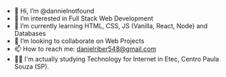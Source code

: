 - 👋 Hi, I’m @dannielnotfound
- 👀 I’m interested in Full Stack Web Development
- 🌱 I’m currently learning HTML, CSS, JS (Vanilla, React, Node) and Databases
- 💞️ I’m looking to collaborate on Web Projects
- 📫 How to reach me: danielriber548@gmail.com
- 🧑‍🎓 I'm actually studying Technology for Internet in Etec, Centro Paula Souza (SP).

<!---
dannielnotfound/dannielnotfound is a ✨ special ✨ repository because its `README.md` (this file) appears on your GitHub profile.
You can click the Preview link to take a look at your changes.
--->
